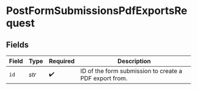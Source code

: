 # PostFormSubmissionsPdfExportsRequest


## Fields

| Field                                                  | Type                                                   | Required                                               | Description                                            |
| ------------------------------------------------------ | ------------------------------------------------------ | ------------------------------------------------------ | ------------------------------------------------------ |
| `id`                                                   | *str*                                                  | :heavy_check_mark:                                     | ID of the form submission to create a PDF export from. |